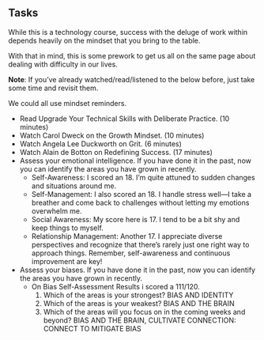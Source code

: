 ## **Tasks**
While this is a technology course, success with the deluge of work within depends heavily on the mindset that you bring to the table.

With that in mind, this is some prework to get us all on the same page about dealing with difficulty in our lives.

**Note**: If you’ve already watched/read/listened to the below before, just take some time and revisit them.

We could all use mindset reminders.

* Read <a herf="https://web.archive.org/web/20160616225417/http://www.happybearsoftware.com/upgrade-your-technical-skills-with-deliberate-practice">Upgrade Your Technical Skills with Deliberate Practice. (10 minutes)</a>
* Watch Carol Dweck on the Growth Mindset. (10 minutes)
* Watch Angela Lee Duckworth on Grit. (6 minutes)
* Watch Alain de Botton on Redefining Success. (17 minutes)
* Assess your emotional intelligence. If you have done it in the past, now you can identify the areas you have grown in recently.
  * Self-Awareness: I scored an 18. I’m quite attuned to sudden changes and situations around me.
  * Self-Management: I also scored an 18. I handle stress well—I take a breather and come back to challenges without letting my emotions overwhelm me.
  * Social Awareness: My score here is 17. I tend to be a bit shy and keep things to myself.
  * Relationship Management: Another 17. I appreciate diverse perspectives and recognize that there’s rarely just one right way to approach things.
    Remember, self-awareness and continuous improvement are key! 
* Assess your biases. If you have done it in the past, now you can identify the areas you have grown in recently.
  * On Bias Self-Assessment Results i scored a 111/120.
    1. Which of the areas is your strongest? BIAS AND IDENTITY
    2. Which of the areas is your weakest? BIAS AND THE BRAIN
    3. Which of the areas will you focus on in the coming weeks and beyond? BIAS AND THE BRAIN, CULTIVATE CONNECTION: CONNECT TO MITIGATE BIAS
